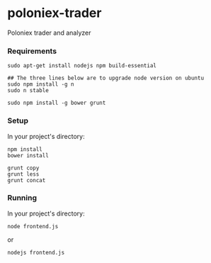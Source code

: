 # poloniex-trader
Poloniex trader and analyzer

### Requirements

```
sudo apt-get install nodejs npm build-essential

## The three lines below are to upgrade node version on ubuntu
sudo npm install -g n
sudo n stable

sudo npm install -g bower grunt
```


### Setup

In your project's directory:

```
npm install
bower install

grunt copy
grunt less
grunt concat
```

### Running

In your project's directory:

```
node frontend.js
```

or 

```
nodejs frontend.js
```
